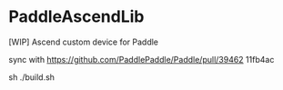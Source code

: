 # PaddleAscendLib
[WIP] Ascend custom device for Paddle 

sync with https://github.com/PaddlePaddle/Paddle/pull/39462 11fb4ac

sh ./build.sh
